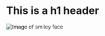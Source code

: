 # This is a h1 header
![Image of smiley face](https://github.com/nbhCPP/skills-communicate-using-markdown/assets/143151761/8ebf7765-c170-45c9-85ac-4a7a653f306c)
